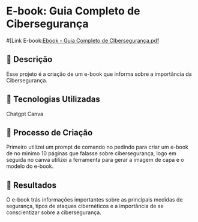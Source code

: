 # E-book:  Guia Completo de Cibersegurança
#[Link E-book:[Ebook - Guia Completo de CIbersegurança.pdf](https://github.com/user-attachments/files/18190947/Ebook.-.Guia.Completo.de.CIberseguranca.pdf)

## 📒 Descrição
Esse projeto é a criação de um e-book que informa sobre a importância da Cibersegurança.

## 🤖 Tecnologias Utilizadas
Chatgpt 
Canva

## 🧐 Processo de Criação
Primeiro utilizei um prompt de comando no pedindo para criar um e-book de no minimo 10 páginas que falasse sobre cibersegurança, logo em seguida no canva utilizei a ferramenta para gerar a imagem de capa e o modelo do e-book.

## 🚀 Resultados
O e-book trás informações importantes sobre as principais medidas de segurança, tipos de ataques cibernéticos e a importância de se conscientizar sobre a cibersegurança.

